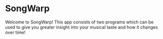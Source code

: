 # SongWarp
Welcome to SongWarp! This app consists of two programs which can be used to give you greater insight into your musical taste and how it changes over time!
